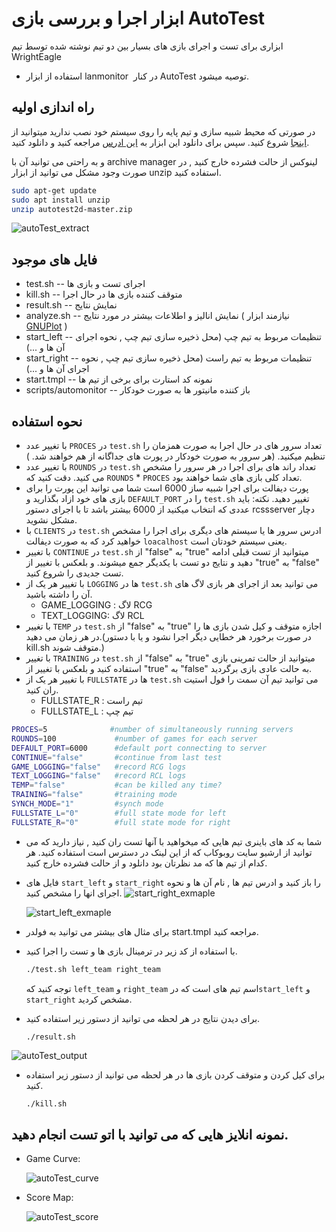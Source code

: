 # ابزار اجرا و بررسی بازی AutoTest

ابزاری برای تست و اجرای بازی های بسیار بین دو تیم نوشته شده توسط تیم WrightEagle

- استفاده از ابزار <a herf="https://github.com/wrighteagle2d/lanmonitor">lanmonitor </a> در کنار AutoTest توصیه میشود.

## راه اندازی اولیه

 در صورتی که محیط شبیه سازی و تیم پایه  را روی سیستم خود نصب ندارید میتوانید از <a href="https://rcss.ir/2D/FA/basic/install">اینجا</a> 
 شروع کنید.
 سپس برای دانلود این ابزار به <a href=" https://github.com/wrighteagle2d/autotest2d">این ادرس</a> مراجعه کنید و دانلود کنید.

و به راحتی می توانید آن با archive manager لینوکس از حالت فشرده خارج کنید , در صورت وجود مشکل می توانید از ابزار unzip استفاده کنید.

```bash
sudo apt-get update
sudo apt install unzip
unzip autotest2d-master.zip
```

![autoTest_extract](../img/doc/tools/autoTest_extract.png)

## فایل های موجود 

* test.sh -- اجرای تست و بازی ها
* kill.sh -- متوقف کننده بازی ها در حال اجرا
* result.sh -- نمایش نتایج
* analyze.sh -- نمایش انالیز و اطلاعات بیشتر در مورد نتایج ( نیازمند ابزار  <a href=" http://www.gnuplot.info/">GNUPlot</a> )
* start\_left -- تنظیمات مربوط به تیم چپ (محل ذخیره سازی تیم چپ , نحوه اجرای آن ها و ...)
* start\_right -- تنظیمات مربوط به تیم راست (محل ذخیره سازی تیم چپ , نحوه اجرای آن ها و ...)
* start.tmpl -- نمونه کد استارت برای برخی از تیم ها
* scripts/automonitor -- باز کننده مانیتور ها به صورت خودکار 

## نحوه استفاده

* با تغییر عدد `PROCES` در  `test.sh` تعداد سرور های در حال اجرا به صورت همزمان را تنظیم میکنید. (هر سرور به صورت خودکار در پورت های جداگانه از هم خواهند شد. )
* با تغییر عدد `ROUNDS` در ‍‍`test.sh` تعداد راند های برای اجرا در هر سرور را مشخص می کنید.
  دقت کنید که  `ROUNDS` * `PROCES` تعداد کلی بازی های شما خواهند بود.
* پورت دیفالت برای اجرا شبیه ساز 6000 است شما می توانید این پورت را برای بازی های خود ازاد بگذارید و `DEFAULT_PORT` را در `test.sh` تغییر دهید.
  نکته: باید عددی که انتخاب میکنید از 6000 بیشتر باشد تا با اجرای دستور rcssserver دچار مشکل نشوید.
* با `CLIENTS` در `test.sh` ادرس سرور ها یا سیستم های دیگری برای اجرا را مشخص خواهید کرد که به صورت دیفالت `loacalhost` یعنی سیستم خودتان است.
* با تغییر‍ `CONTINUE`  در ‍‍`test.sh` از "false" به "true" میتوانید از تست قبلی ادامه دهید و نتایج دو تست با یکدیگر جمع میشوند. و بلعکس با تغییر از "true" به "false" تست جدیدی را شروع کنید.
* با تغییر هر یک از `LOGGING` ها  در ‍‍`test.sh` می توانید بعد از اجرای هر بازی لاگ های آن را داشته باشید.
  * GAME_LOGGING : لاگ RCG
  * TEXT_LOGGING: لاگ RCL
* با تغییر‍ `TEMP`  در ‍‍`test.sh` از "false" به "true" اجازه متوقف و کیل شدن بازی ها را در هر زمان می دهید.(در صورت برخورد هر خطایی دیگر اجرا نشود و یا با دستور kill.sh متوقف شوند.)
* با تغییر‍ `TRAINING`  در ‍‍`test.sh` از "false" به "true" میتوانید از حالت تمرینی بازی استفاده کنید و بلعکس با تغییر از "true" به "false" به حالت عادی بازی برگردید.
* با تغییر هر یک از `FULLSTATE` ها  در ‍‍`test.sh` می توانید تیم آن سمت را فول استیت ران کنید.
  * FULLSTATE_R : تیم راست
  * FULLSTATE_L : تیم چپ

 ``` bash
PROCES=5              #number of simultaneously running servers
ROUNDS=100             #number of games for each server
DEFAULT_PORT=6000      #default port connecting to server
CONTINUE="false"       #continue from last test
GAME_LOGGING="false"   #record RCG logs
TEXT_LOGGING="false"   #record RCL logs
TEMP="false"           #can be killed any time?
TRAINING="false"       #training mode
SYNCH_MODE="1"         #synch mode
FULLSTATE_L="0"        #full state mode for left
FULLSTATE_R="0"        #full state mode for right
 ```



* شما به کد های باینری تیم هایی که میخواهید با آنها تست ران کنید , نیاز دارید که می توانید از ارشیو سایت روبوکاب که از  <a herf="https://archive.robocup.info/Soccer/Simulation/2D/">این لینک</a> در دسترس است استفاده کنید. هر کدام از تیم ها که مد نظرتان بود دانلود و از حالت فشرده خارج کنید.

* فایل های `start_left` و `start_right` را باز کنید و ادرس تیم ها , نام آن ها و نحوه اجرای انها را مشخص کنید.
  ![start_right_exmaple](../img/doc/tools/start_right_exmaple.png)

  ![start_left_exmaple](../img/doc/tools/start_left_exmaple.png)

* برای مثال های بیشتر می توانید به فولدر start.tmpl مراجعه کنید.

* با استفاده از کد زیر در ترمینال بازی ها و تست را اجرا کنید.

  ```bash
  ./test.sh left_team right_team
  ```

  توجه کنید که `left_team` و `right_team` اسم تیم های است که در`start_left` و `start_right` مشخص کردید.

* برای دیدن نتایج در هر لحظه می توانید از دستور زیر استفاده کنید.

  ```bash
  ./result.sh
  ```

![autoTest_output](../img/doc/tools/autoTest_output.png)

- برای کیل کردن و متوقف کردن بازی ها در هر لحظه می توانید از دستور زیر استفاده کنید.

  ``` b
  ./kill.sh
  ```



## نمونه انلایز هایی که می توانید با اتو تست انجام دهید.

- Game Curve:

  ![autoTest_curve](..//img/doc/tools/autoTest_curve.png)

- Score Map:

  ![autoTest_score](../img/doc/tools/autoTest_score.png)
